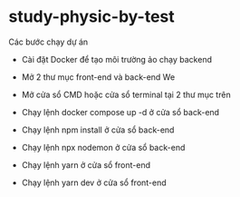 # study-physic-by-test
Các bước chạy dự án

- Cài đặt Docker để tạo môi trường ảo chạy backend

- Mở 2 thư mục front-end và back-end  We

- Mở cửa sổ CMD hoặc cửa sổ terminal tại 2 thư mục trên  
 
- Chạy lệnh docker compose up -d ở cửa sổ back-end

- Chạy lệnh npm install ở cửa sổ back-end 

- Chạy lệnh npx nodemon ở cửa sổ  back-end

- Chạy lệnh yarn ở cửa sổ front-end

- Chạy lệnh yarn dev ở cửa sổ front-end
